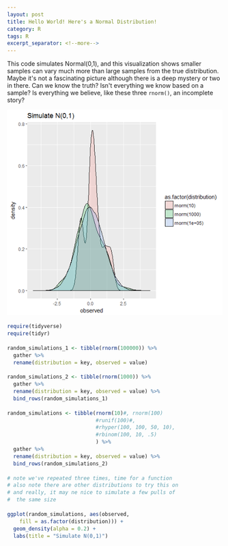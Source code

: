 ```yaml
---
layout: post
title: Hello World! Here's a Normal Distribution!
category: R
tags: R
excerpt_separator: <!--more-->
---
```


This code simulates Normal(0,1), and this visualization shows smaller samples can vary much more than large samples from the true distribution. Maybe it's not a fascinating picture although there is a deep mystery or two in there. Can we know the truth? Isn't everything we know based on a sample? Is everything we believe, like these three `rnorm()`, an incomplete story?

![random simulations output](/images/normal01simulation.png "random simulations output")

<!--more-->

```r
require(tidyverse)
require(tidyr)

random_simulations_1 <- tibble(rnorm(100000)) %>%
  gather %>% 
  rename(distribution = key, observed = value)

random_simulations_2 <- tibble(rnorm(1000)) %>%
  gather %>% 
  rename(distribution = key, observed = value) %>% 
  bind_rows(random_simulations_1)

random_simulations <- tibble(rnorm(10)#, rnorm(100)  
                             #runif(100)#,  
                             #rhyper(100, 100, 50, 10), 
                             #rbinom(100, 10, .5)
                             ) %>%
  gather %>% 
  rename(distribution = key, observed = value) %>% 
  bind_rows(random_simulations_2)

# note we've repeated three times, time for a function
# also note there are other distributions to try this on
# and really, it may ne nice to simulate a few pulls of 
#  the same size

ggplot(random_simulations, aes(observed, 
    fill = as.factor(distribution))) +
  geom_density(alpha = 0.2) + 
  labs(title = "Simulate N(0,1)")

```
